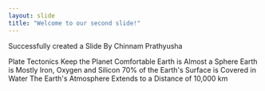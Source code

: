 ```yaml
---
layout: slide
title: "Welcome to our second slide!"
---
```

Successfully created a Slide By Chinnam Prathyusha

Plate Tectonics Keep the Planet Comfortable
Earth is Almost a Sphere
Earth is Mostly Iron, Oxygen and Silicon
70% of the Earth's Surface is Covered in Water
The Earth's Atmosphere Extends to a Distance of 10,000 km

